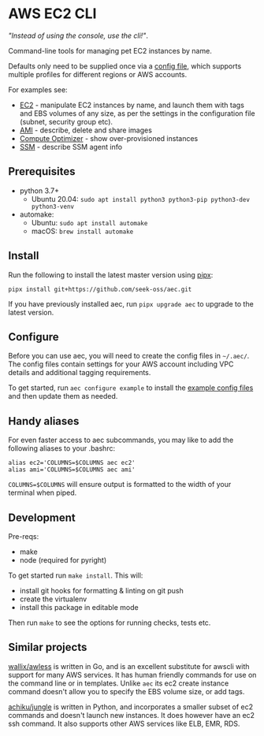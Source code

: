 # AWS EC2 CLI

_"Instead of using the console, use the cli!"_.

Command-line tools for managing pet EC2 instances by name.

Defaults only need to be supplied once via a [config file](src/aec/config-example/ec2.toml), which supports multiple profiles for different regions or AWS accounts.

For examples see:

- [EC2](docs/ec2.md) - manipulate EC2 instances by name, and launch them with tags and EBS volumes of any size, as per the settings in the configuration file (subnet, security group etc).
- [AMI](docs/ami.md) - describe, delete and share images
- [Compute Optimizer](docs/compute-optimizer.md) - show over-provisioned instances
- [SSM](docs/ssm.md) - describe SSM agent info

## Prerequisites

- python 3.7+
  - Ubuntu 20.04: `sudo apt install python3 python3-pip python3-dev python3-venv`
- automake:
  - Ubuntu: `sudo apt install automake`
  - macOS: `brew install automake`

## Install

Run the following to install the latest master version using [pipx](https://github.com/pipxproject/pipx):

```
pipx install git+https://github.com/seek-oss/aec.git
```

If you have previously installed aec, run `pipx upgrade aec` to upgrade to the latest version.

## Configure

Before you can use aec, you will need to create the config files in `~/.aec/`. The config files contain settings for your AWS account including VPC details and additional tagging requirements.

To get started, run `aec configure example` to install the [example config files](src/aec/config-example/) and then update them as needed.

## Handy aliases

For even faster access to aec subcommands, you may like to add the following aliases to your .bashrc:

```
alias ec2='COLUMNS=$COLUMNS aec ec2'
alias ami='COLUMNS=$COLUMNS aec ami'
```

`COLUMNS=$COLUMNS` will ensure output is formatted to the width of your terminal when piped.

## Development

Pre-reqs:

- make
- node (required for pyright)

To get started run `make install`. This will:

- install git hooks for formatting & linting on git push
- create the virtualenv
- install this package in editable mode

Then run `make` to see the options for running checks, tests etc.

## Similar projects

[wallix/awless](https://github.com/wallix/awless) is written in Go, and is an excellent substitute for awscli with
support for many AWS services. It has human friendly commands for use on the command line or in templates. Unlike `aec` its ec2 create instance command doesn't allow you to specify the EBS volume size, or add tags.

[achiku/jungle](https://github.com/achiku/jungle) is written in Python, and incorporates a smaller subset of ec2 commands and doesn't launch new instances. It does however have an ec2 ssh command. It also supports other AWS services like ELB, EMR, RDS.
